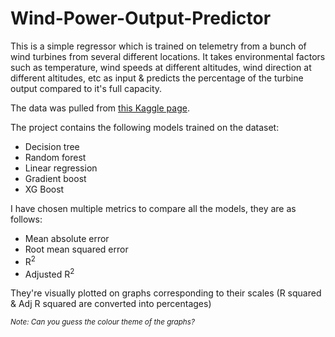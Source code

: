 # Wind-Power-Output-Predictor
This is a simple regressor which is trained on telemetry from a bunch of wind turbines from several different locations. 
It takes environmental factors such as temperature, wind speeds at different altitudes, wind direction at different altitudes, etc as input & predicts the percentage of the turbine output compared to it's full capacity.

The data was pulled from [this Kaggle page](https://www.kaggle.com/datasets/mubashirrahim/wind-power-generation-data-forecasting).

The project contains the following models trained on the dataset:
  - Decision tree
  - Random forest
  - Linear regression
  - Gradient boost
  - XG Boost

I have chosen multiple metrics to compare all the models, they are as follows:
  - Mean absolute error
  - Root mean squared error
  - R<sup>2</sup>
  - Adjusted R<sup>2</sup>

They're visually plotted on graphs corresponding to their scales (R squared & Adj R squared are converted into percentages)

<sub>_Note: Can you guess the colour theme of the graphs?_</sub>
